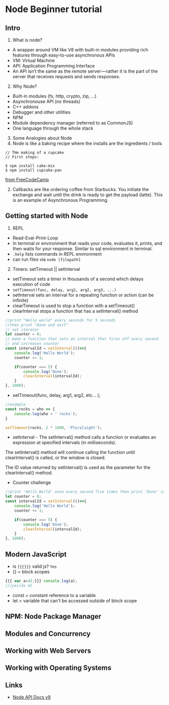 # Node Beginner tutorial

## Intro
1. What is node?
* A wrapper around VM like V8 with built-in modules providing rich features through easy-to-use asynchronous APIs
* VM: Virtual Machine
* API: Application Programming Interface
* An API isn’t the same as the remote server — rather it is the part of the server that receives requests and sends responses.

2. Why Node?
* Built-in modules (fs, http, crypto, zip, ...)
* Asynchronouse API (no threads)
* C++ addons
* Debugger and other utilities
* NPM
* Module dependency manager (referred to as CommonJS)
* One language through the whole stack

3. Some Analogies about Node
1. Node is like a baking recipe where the installs are the ingredients / tools
```
// THe making of a cupcake
// First steps:

$ npm install cake-mix
$ npm install cupcake-pan
```
[from FreeCodeCamp](https://medium.freecodecamp.org/hard-coding-concepts-explained-with-simple-real-life-analogies-280635e98e37)

2. Callbacks are like ordering coffee from Starbucks. You initiate the exchange and wait until the drink is ready to get the payload (latte). This is an example of Asynchronous Programming.

## Getting started with Node
1. REPL
* Read-Eval-Print-Loop
* In terminal or environment that reads your code, evaluates it, prints, and then waits for your response. Similar to sql environment in terminal.
* `.help` lists commands in REPL environment
* can run files via `node [filepath]`
2. Timers: setTimeout || setInterval
* setTimeout sets a timer in thousands of a second which delays execution of code
* ```setTimeout(func, delay, arg1, arg2, arg3, ...)```
* setInterval sets an interval for a repeating function or action (can be infinite)
* clearTimeout is used to stop a function with a setTimeout()
* clearInterval stops a function that has a setInterval() method
```js
//print "Hello world" every seconds for 5 seconds
//then print "Done and exit"
// set iterator
let counter = 0;
// make a function that sets an interval that fires off every second
// and increases counter
const intervalId = setInterval(()=>{
    console.log('Hello World');
    counter += 1;

    if(counter === 5) {
        console.log('Done');
        clearInterval(intervalId);
    }
}, 1000);
```
* setTimeout(func, delay, arg1, arg2, etc... );
```js
//example
const rocks = who => {
    console.log(who + ' rocks');
}

setTimeout(rocks, 2 * 1000, 'Pluralsight');
```

* setInterval - The setInterval() method calls a function or evaluates an expression at specified intervals (in milliseconds).

The setInterval() method will continue calling the function until clearInterval() is called, or the window is closed.

The ID value returned by setInterval() is used as the parameter for the clearInterval() method.

* Counter challenge
```js
//print 'Hello World' once every second five times then print 'Done' in the console
let counter = 0;
const intervalId = setInterval(()=>{
    console.log('Hello World');
    counter += 1;

    if(counter === 5) {
        console.log('Done');
        clearInterval(intervalId);
    }
}, 1000);
```
## Modern JavaScript
* is `{{{}}}` valid js? `Yes`
* {} = block scopes
```js
{{{ var a=42;}}} console.log(a);
///yeilds 42
```
* const = constant reference to a variable
* let = variable that can't be accessed outside of block scope


## NPM: Node Package Manager

## Modules and Concurrency

## Working with Web Servers

## Working with Operating Systems

## Links
* [Node API Docs v9](https://nodejs.org/docs/latest-v9.x/api/)
